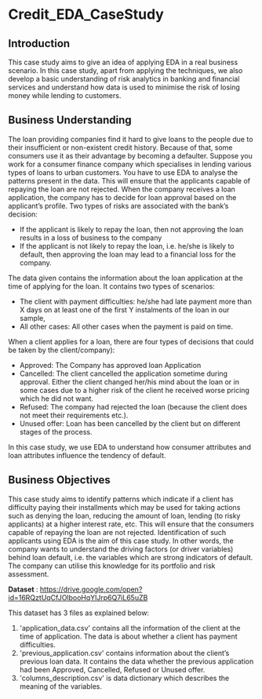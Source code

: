 # Credit_EDA_CaseStudy

## Introduction
This case study aims to give an idea of applying EDA in a real business scenario. In this case study, apart from applying the techniques, we also develop a basic understanding of risk analytics in banking and financial services and understand how data is used to minimise the risk of losing money while lending to customers.

## Business Understanding
The loan providing companies find it hard to give loans to the people due to their insufficient or non-existent credit history. Because of that, some consumers use it as their advantage by becoming a defaulter. Suppose you work for a consumer finance company which specialises in lending various types of loans to urban customers. You have to use EDA to analyse the patterns present in the data. This will ensure that the applicants capable of repaying the loan are not rejected. When the company receives a loan application, the company has to decide for loan approval based on the applicant’s profile. Two types of risks are associated with the bank’s decision:
  * If the applicant is likely to repay the loan, then not approving the loan results in a loss of business to the company
  * If the applicant is not likely to repay the loan, i.e. he/she is likely to default, then approving the loan may lead to a financial loss for the company.

The data given contains the information about the loan application at the time of applying for the loan. It contains two types of scenarios:
  * The client with payment difficulties: he/she had late payment more than X days on at least one of the first Y instalments of the loan in our sample,
  * All other cases: All other cases when the payment is paid on time.

When a client applies for a loan, there are four types of decisions that could be taken by the client/company):
  * Approved: The Company has approved loan Application
  * Cancelled: The client cancelled the application sometime during approval. Either the client changed her/his mind about the loan or in some cases due to a higher risk of the client he received worse pricing which he did not want.
  * Refused: The company had rejected the loan (because the client does not meet their requirements etc.).
  * Unused offer:  Loan has been cancelled by the client but on different stages of the process.

In this case study, we use EDA to understand how consumer attributes and loan attributes influence the tendency of default.


## Business Objectives
This case study aims to identify patterns which indicate if a client has difficulty paying their installments which may be used for taking actions such as denying the loan, reducing the amount of loan, lending (to risky applicants) at a higher interest rate, etc. This will ensure that the consumers capable of repaying the loan are not rejected. Identification of such applicants using EDA is the aim of this case study.
In other words, the company wants to understand the driving factors (or driver variables) behind loan default, i.e. the variables which are strong indicators of default. The company can utilise this knowledge for its portfolio and risk assessment.

**Dataset** : https://drive.google.com/open?id=16RQztUqCfJOlbooHqYlJrp6Q7iL65uZB

This dataset has 3 files as explained below: 
  1. 'application_data.csv'  contains all the information of the client at the time of application. The data is about whether a client has payment difficulties.
  2. 'previous_application.csv' contains information about the client’s previous loan data. It contains the data whether the previous application had been Approved, Cancelled, Refused or Unused offer.
  3. 'columns_description.csv' is data dictionary which describes the meaning of the variables.
